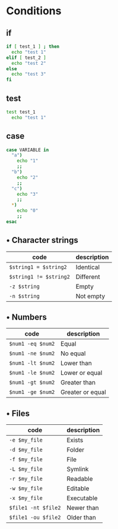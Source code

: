 # Conditions

## if

```bash
if [ test_1 ] ; then
  echo "test 1"
elif [ test_2 ]
  echo "test 2"
else
  echo "test 3"
fi
```

## test

```bash
test test_1
  echo "test 1"
```

## case

```bash
case VARIABLE in
  "a")
    echo "1"
    ;;
  "b")
    echo "2"
    ;;
  "c")
    echo "3"
    ;;
  *)
    echo "0"
    ;;
esac
```

## • Character strings

| code                   | description |
| ---------------------- | ----------- |
| `$string1 = $string2`  | Identical   |
| `$string1 != $string2` | Different   |
| `-z $string`           | Empty       |
| `-n $string`           | Not empty   |


## • Numbers

| code              | description      |
| ----------------- | ---------------- |
| `$num1 -eq $num2` | Equal            |
| `$num1 -ne $num2` | No equal         |
| `$num1 -lt $num2` | Lower than       |
| `$num1 -le $num2` | Lower or equal   |
| `$num1 -gt $num2` | Greater than     |
| `$num1 -ge $num2` | Greater or equal |

## • Files

| code                | description |
| ------------------- | ----------- |
| `-e $my_file`       | Exists      |
| `-d $my_file`       | Folder      |
| `-f $my_file`       | File        |
| `-L $my_file`       | Symlink     |
| `-r $my_file`       | Readable    |
| `-w $my_file`       | Editable    |
| `-x $my_file`       | Executable  |
| `$file1 -nt $file2` | Newer than  |
| `$file1 -ou $file2` | Older than  |
